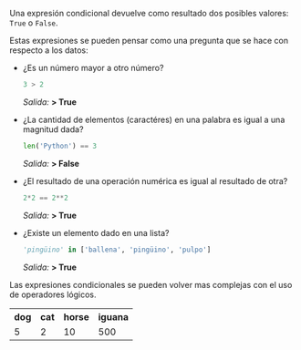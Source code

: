 Una expresión condicional devuelve como resultado dos posibles valores: `True` o `False`.

Estas expresiones se pueden pensar como una pregunta que se hace con respecto a los datos:

  * ¿Es un número mayor a otro número?
      
      ``` python
    3 > 2
    ```
    _Salida:_
**> True**

  * ¿La cantidad de elementos (caractéres) en una palabra es igual a una magnitud dada?
      
      ``` python
    len('Python') == 3
    ```
    _Salida:_
**> False**

  * ¿El resultado de una operación numérica es igual al resultado de otra?
      
      ``` python
    2*2 == 2**2
    ```
    _Salida:_
**> True**

  * ¿Existe un elemento dado en una lista?
      
      ``` python
    'pingüino' in ['ballena', 'pingüino', 'pulpo']
    ```
    _Salida:_
**> True**

Las expresiones condicionales se pueden volver mas complejas con el uso de operadores lógicos.

<table>

<tr>
 <th scope="col">dog</th>
 <th scope="col">cat</th>
 <th scope="col">horse</th>

 <th scope="col">iguana</th>
</tr>
<tr>
 <td>5</td>
 <td>2</td>

 <td>10</td>
 <td>500</td>
</tr>

</table>

